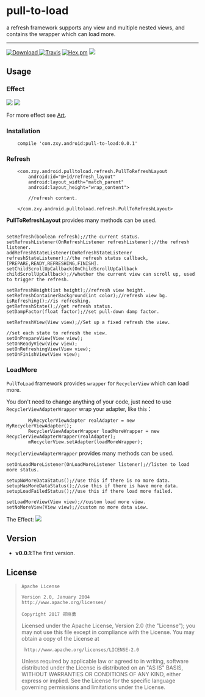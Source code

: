 # **pull-to-load**
a refresh framework supports any view and multiple nested views, and contains the wrapper which can load more. 

----

[ ![Download](https://api.bintray.com/packages/sunzxyong/maven/pull-to-load/images/download.svg) ](https://bintray.com/sunzxyong/maven/pull-to-load/_latestVersion)[![Travis](https://img.shields.io/travis/rust-lang/rust.svg)]() [![Hex.pm](https://img.shields.io/hexpm/l/plug.svg)]() ![](https://img.shields.io/badge/library-lightweight-yellow.svg)

## **Usage**

### **Effect**
![](https://github.com/Sunzxyong/pull-to-load/blob/master/art/refresh_2.gif)
![](https://github.com/Sunzxyong/pull-to-load/blob/master/art/refresh_3.gif)

For more effect see [Art](https://github.com/Sunzxyong/pull-to-load/tree/master/art).
### **Installation**

```
    compile 'com.zxy.android:pull-to-load:0.0.1'
```

### **Refresh**

```
    <com.zxy.android.pulltoload.refresh.PullToRefreshLayout
        android:id="@+id/refresh_layout"
        android:layout_width="match_parent"
        android:layout_height="wrap_content">

        //refresh content.

    </com.zxy.android.pulltoload.refresh.PullToRefreshLayout>
```

**PullToRefreshLayout** provides many methods can be used.

```

setRefresh(boolean refresh);//the current status.
setRefreshListener(OnRefreshListener refreshListener);//the refresh listener.
addRefreshStateListener(OnRefreshStateListener refreshStateListener);//the refresh status callback,[PREPARE,READY,REFRESHING,FINISH].
setChildScrollUpCallback(OnChildScrollUpCallback childScrollUpCallback);//whether the current view can scroll up, used to trigger the refresh.

setRefreshHeight(int height);//refresh view height.
setRefreshContainerBackground(int color);//refresh view bg.
isRefreshing();//is refreshing.
getRefreshState();//get refresh status.
setDampFactor(float factor);//set pull-down damp factor.

setRefreshView(View view);//Set up a fixed refresh the view.

//set each state to refresh the view.
setOnPrepareView(View view);
setOnReadyView(View view);
setOnRefreshingView(View view);
setOnFinishView(View view);
```

### **LoadMore**

`PullToLoad` framework provides `wrapper` for `RecyclerView` which can load more.

You don't need to change anything of your code, just need to use `RecyclerViewAdapterWrapper` wrap your adapter, like this：

```
        MyRecyclerViewAdapter realAdapter = new MyRecyclerViewAdapter();
        RecyclerViewAdapterWrapper loadMoreWrapper = new RecyclerViewAdapterWrapper(realAdapter);
        mRecyclerView.setAdapter(loadMoreWrapper);
```

`RecyclerViewAdapterWrapper` provides many methods can be used.

```
setOnLoadMoreListener(OnLoadMoreListener listener);//listen to load more status.

setupNoMoreDataStatus();//use this if there is no more data.
setupHasMoreDataStatus();//use this if there is have more data.
setupLoadFailedStatus();//use this if there load more failed.

setLoadMoreView(View view);//custom load more view.
setNoMoreView(View view);//custom no more data view.
```

The Effect:
![](https://github.com/Sunzxyong/pull-to-load/blob/master/art/loadmore.gif)

## **Version**
* **v0.0.1**:The first version.

## **License**

>
>     Apache License
>
>     Version 2.0, January 2004
>     http://www.apache.org/licenses/
>
>     Copyright 2017 郑晓勇
>
>  Licensed under the Apache License, Version 2.0 (the "License");
>  you may not use this file except in compliance with the License.
>  You may obtain a copy of the License at
>
>      http://www.apache.org/licenses/LICENSE-2.0
>
>  Unless required by applicable law or agreed to in writing, software
>  distributed under the License is distributed on an "AS IS" BASIS,
>  WITHOUT WARRANTIES OR CONDITIONS OF ANY KIND, either express or implied.
>  See the License for the specific language governing permissions and
>  limitations under the License. 

